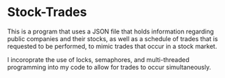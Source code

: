 # Stock-Trades

This is a program that uses a JSON file that holds information regarding public companies and their stocks, as well as a schedule of trades that is requested to be performed, to mimic trades that occur in a stock market.

I incoroprate the use of locks, semaphores, and multi-threaded programming into my code to allow for trades to occur simultaneously.
